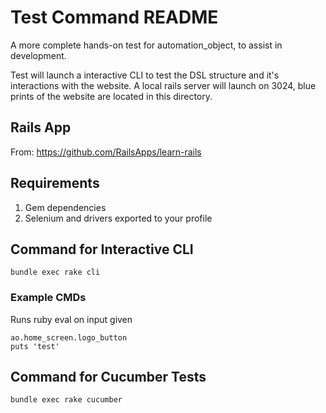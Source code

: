 # Test Command README

A more complete hands-on test for automation_object, to assist in development.

Test will launch a interactive CLI to test the DSL structure and it's interactions with the website.
A local rails server will launch on 3024, blue prints of the website are located in this directory.

## Rails App

From: https://github.com/RailsApps/learn-rails

## Requirements

1. Gem dependencies 
2. Selenium and drivers exported to your profile

## Command for Interactive CLI

```
bundle exec rake cli
```

### Example CMDs

Runs ruby eval on input given

```
ao.home_screen.logo_button
puts 'test'
```

## Command for Cucumber Tests

```
bundle exec rake cucumber
```
